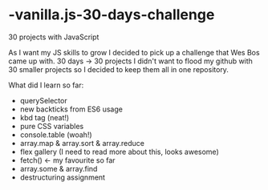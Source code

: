 # -vanilla.js-30-days-challenge
30 projects with JavaScript

As I want my JS skills to grow I decided to pick up a challenge that Wes Bos came up with.
30 days -> 30 projects
I didn't want to flood my github with 30 smaller projects so I decided to keep them all in one repository.

What did I learn so far:

- querySelector
- new backticks from ES6 usage
- kbd tag (neat!)
- pure CSS variables
- console.table (woah!)
- array.map & array.sort & array.reduce
- flex gallery (I need to read more about this, looks awesome)
- fetch() <- my favourite so far
- array.some & array.find
- destructuring assignment